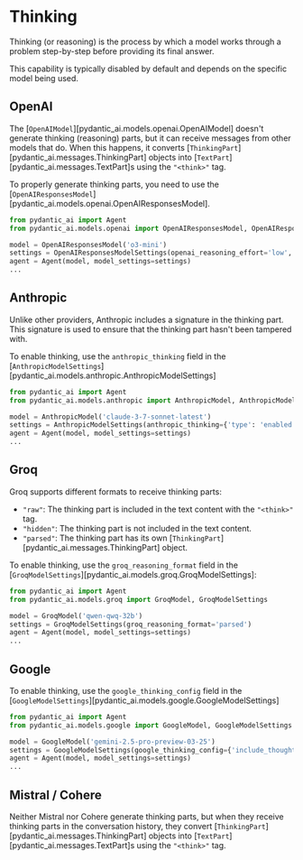 # Thinking

Thinking (or reasoning) is the process by which a model works through a problem step-by-step before
providing its final answer.

This capability is typically disabled by default and depends on the specific model being used.

## OpenAI

The [`OpenAIModel`][pydantic_ai.models.openai.OpenAIModel] doesn't generate thinking (reasoning) parts,
but it can receive messages from other models that do. When this happens, it converts
[`ThinkingPart`][pydantic_ai.messages.ThinkingPart] objects into [`TextPart`][pydantic_ai.messages.TextPart]s
using the `"<think>"` tag.

To properly generate thinking parts, you need to use the
[`OpenAIResponsesModel`][pydantic_ai.models.openai.OpenAIResponsesModel].

```python {title="openai_thinking_part.py"}
from pydantic_ai import Agent
from pydantic_ai.models.openai import OpenAIResponsesModel, OpenAIResponsesModelSettings

model = OpenAIResponsesModel('o3-mini')
settings = OpenAIResponsesModelSettings(openai_reasoning_effort='low', openai_reasoning_summary='detailed')
agent = Agent(model, model_settings=settings)
...
```

## Anthropic

Unlike other providers, Anthropic includes a signature in the thinking part. This signature
is used to ensure that the thinking part hasn't been tampered with.

To enable thinking, use the `anthropic_thinking` field in the
[`AnthropicModelSettings`][pydantic_ai.models.anthropic.AnthropicModelSettings]

```python {title="anthropic_thinking_part.py"}
from pydantic_ai import Agent
from pydantic_ai.models.anthropic import AnthropicModel, AnthropicModelSettings

model = AnthropicModel('claude-3-7-sonnet-latest')
settings = AnthropicModelSettings(anthropic_thinking={'type': 'enabled', 'budget_tokens': 1024})
agent = Agent(model, model_settings=settings)
...
```

## Groq

Groq supports different formats to receive thinking parts:

- `"raw"`: The thinking part is included in the text content with the `"<think>"` tag.
- `"hidden"`: The thinking part is not included in the text content.
- `"parsed"`: The thinking part has its own [`ThinkingPart`][pydantic_ai.messages.ThinkingPart] object.

To enable thinking, use the `groq_reasoning_format` field in the
[`GroqModelSettings`][pydantic_ai.models.groq.GroqModelSettings]:

```python {title="groq_thinking_part.py"}
from pydantic_ai import Agent
from pydantic_ai.models.groq import GroqModel, GroqModelSettings

model = GroqModel('qwen-qwq-32b')
settings = GroqModelSettings(groq_reasoning_format='parsed')
agent = Agent(model, model_settings=settings)
...
```

## Google

To enable thinking, use the `google_thinking_config` field in the
[`GoogleModelSettings`][pydantic_ai.models.google.GoogleModelSettings]

```python {title="google_thinking_part.py"}
from pydantic_ai import Agent
from pydantic_ai.models.google import GoogleModel, GoogleModelSettings

model = GoogleModel('gemini-2.5-pro-preview-03-25')
settings = GoogleModelSettings(google_thinking_config={'include_thoughts': True})
agent = Agent(model, model_settings=settings)
...
```

## Mistral / Cohere

Neither Mistral nor Cohere generate thinking parts, but when they receive thinking parts in the
conversation history, they convert [`ThinkingPart`][pydantic_ai.messages.ThinkingPart] objects into
[`TextPart`][pydantic_ai.messages.TextPart]s using the `"<think>"` tag.
